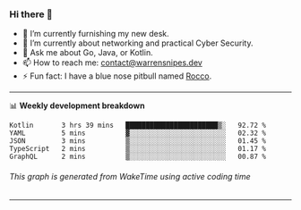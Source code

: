 ### Hi there 👋

- 🔭 I’m currently furnishing my new desk.
- 🌱 I’m currently about networking and practical Cyber Security.
- 💬 Ask me about Go, Java, or Kotlin.
- 📫 How to reach me: contact@warrensnipes.dev
- ⚡ Fun fact: I have a blue nose pitbull named [Rocco](https://i.imgur.com/iLsSCKu.jpg).

-------

📊 **Weekly development breakdown**
<!--START_SECTION:waka-->
```text
Kotlin       3 hrs 39 mins   ███████████████████████▒░   92.72 % 
YAML         5 mins          ▓░░░░░░░░░░░░░░░░░░░░░░░░   02.32 % 
JSON         3 mins          ▒░░░░░░░░░░░░░░░░░░░░░░░░   01.45 % 
TypeScript   2 mins          ▒░░░░░░░░░░░░░░░░░░░░░░░░   01.17 % 
GraphQL      2 mins          ▒░░░░░░░░░░░░░░░░░░░░░░░░   00.87 % 
```
<!--END_SECTION:waka-->
###### *This graph is generated from WakeTime using active coding time*
-------
